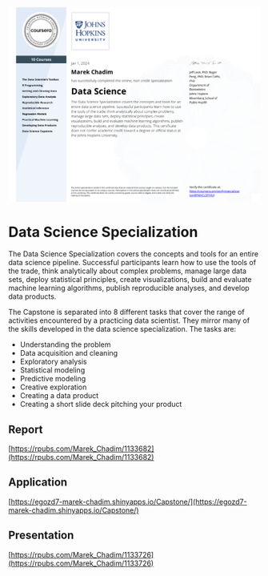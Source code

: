 ![certificate-of-completion](DataScience.png)

# Data Science Specialization
The Data Science Specialization covers the concepts and tools for an
entire data science pipeline. Successful participants learn how to use
the tools of the trade, think analytically about complex problems,
manage large data sets, deploy statistical principles, create
visualizations, build and evaluate machine learning algorithms, publish
reproducible analyses, and develop data products. 

The Capstone is separated into 8 different tasks that cover the range of activities encountered by a practicing data scientist. They mirror many of the skills  developed in the data science specialization. The tasks are: 
- Understanding the problem
- Data acquisition and cleaning
- Exploratory analysis
- Statistical modeling
- Predictive modeling
- Creative exploration
- Creating a data product
- Creating a short slide deck pitching your product

## Report  
[https://rpubs.com/Marek_Chadim/1133682](https://rpubs.com/Marek_Chadim/1133682)

## Application
[https://egozd7-marek-chadim.shinyapps.io/Capstone/](https://egozd7-marek-chadim.shinyapps.io/Capstone/)
## Presentation

[https://rpubs.com/Marek_Chadim/1133726](https://rpubs.com/Marek_Chadim/1133726)

